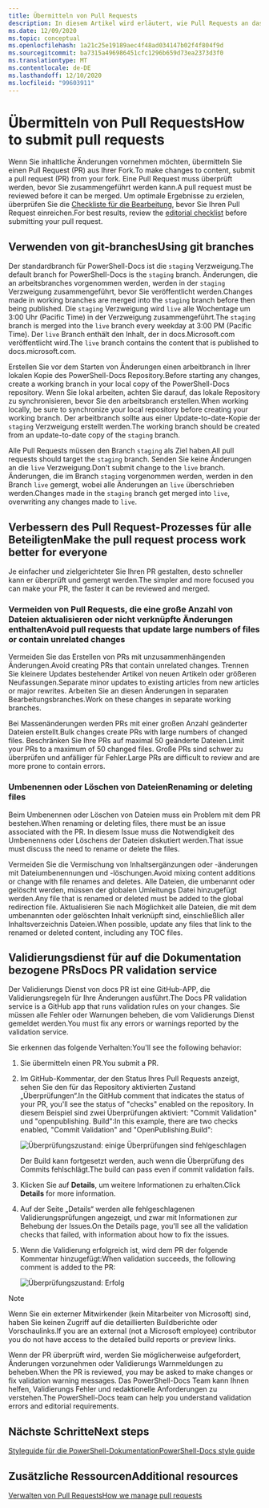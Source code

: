 ```yaml
---
title: Übermitteln von Pull Requests
description: In diesem Artikel wird erläutert, wie Pull Requests an das PowerShell-Docs-Team übermittelt werden.
ms.date: 12/09/2020
ms.topic: conceptual
ms.openlocfilehash: 1a21c25e19189aec4f48ad034147b02f4f804f9d
ms.sourcegitcommit: ba7315a496986451cfc1296b659d73ea2373d3f0
ms.translationtype: MT
ms.contentlocale: de-DE
ms.lasthandoff: 12/10/2020
ms.locfileid: "99603911"
---
```

# <a name="how-to-submit-pull-requests"></a><span data-ttu-id="a8c77-103">Übermitteln von Pull Requests</span><span class="sxs-lookup"><span data-stu-id="a8c77-103">How to submit pull requests</span></span>

<span data-ttu-id="a8c77-104">Wenn Sie inhaltliche Änderungen vornehmen möchten, übermitteln Sie einen Pull Request (PR) aus Ihrer Fork.</span><span class="sxs-lookup"><span data-stu-id="a8c77-104">To make changes to content, submit a pull request (PR) from your fork.</span></span> <span data-ttu-id="a8c77-105">Eine Pull Request muss überprüft werden, bevor Sie zusammengeführt werden kann.</span><span class="sxs-lookup"><span data-stu-id="a8c77-105">A pull request must be reviewed before it can be merged.</span></span> <span data-ttu-id="a8c77-106">Um optimale Ergebnisse zu erzielen, überprüfen Sie die [Checkliste für die Bearbeitung](editorial-checklist.md), bevor Sie Ihren Pull Request einreichen.</span><span class="sxs-lookup"><span data-stu-id="a8c77-106">For best results, review the [editorial checklist](editorial-checklist.md) before submitting your pull request.</span></span>

## <a name="using-git-branches"></a><span data-ttu-id="a8c77-107">Verwenden von git-branches</span><span class="sxs-lookup"><span data-stu-id="a8c77-107">Using git branches</span></span>

<span data-ttu-id="a8c77-108">Der standardbranch für PowerShell-Docs ist die `staging` Verzweigung.</span><span class="sxs-lookup"><span data-stu-id="a8c77-108">The default branch for PowerShell-Docs is the `staging` branch.</span></span> <span data-ttu-id="a8c77-109">Änderungen, die an arbeitsbranches vorgenommen werden, werden in der `staging` Verzweigung zusammengeführt, bevor Sie veröffentlicht werden.</span><span class="sxs-lookup"><span data-stu-id="a8c77-109">Changes made in working branches are merged into the `staging` branch before then being published.</span></span> <span data-ttu-id="a8c77-110">Die `staging` Verzweigung wird `live` alle Wochentage um 3:00 Uhr (Pacific Time) in der Verzweigung zusammengeführt.</span><span class="sxs-lookup"><span data-stu-id="a8c77-110">The `staging` branch is merged into the `live` branch every weekday at 3:00 PM (Pacific Time).</span></span> <span data-ttu-id="a8c77-111">Der `live` Branch enthält den Inhalt, der in docs.Microsoft.com veröffentlicht wird.</span><span class="sxs-lookup"><span data-stu-id="a8c77-111">The `live` branch contains the content that is published to docs.microsoft.com.</span></span>

<span data-ttu-id="a8c77-112">Erstellen Sie vor dem Starten von Änderungen einen arbeitbranch in Ihrer lokalen Kopie des PowerShell-Docs Repository.</span><span class="sxs-lookup"><span data-stu-id="a8c77-112">Before starting any changes, create a working branch in your local copy of the PowerShell-Docs repository.</span></span> <span data-ttu-id="a8c77-113">Wenn Sie lokal arbeiten, achten Sie darauf, das lokale Repository zu synchronisieren, bevor Sie den arbeitsbranch erstellen.</span><span class="sxs-lookup"><span data-stu-id="a8c77-113">When working locally, be sure to synchronize your local repository before creating your working branch.</span></span> <span data-ttu-id="a8c77-114">Der arbeitbranch sollte aus einer Update-to-date-Kopie der `staging` Verzweigung erstellt werden.</span><span class="sxs-lookup"><span data-stu-id="a8c77-114">The working branch should be created from an update-to-date copy of the `staging` branch.</span></span>

<span data-ttu-id="a8c77-115">Alle Pull Requests müssen den Branch `staging` als Ziel haben.</span><span class="sxs-lookup"><span data-stu-id="a8c77-115">All pull requests should target the `staging` branch.</span></span> <span data-ttu-id="a8c77-116">Senden Sie keine Änderungen an die `live` Verzweigung.</span><span class="sxs-lookup"><span data-stu-id="a8c77-116">Don't submit change to the `live` branch.</span></span>
<span data-ttu-id="a8c77-117">Änderungen, die im Branch `staging` vorgenommen werden, werden in den Branch `live` gemergt, wobei alle Änderungen an `live` überschrieben werden.</span><span class="sxs-lookup"><span data-stu-id="a8c77-117">Changes made in the `staging` branch get merged into `live`, overwriting any changes made to `live`.</span></span>

## <a name="make-the-pull-request-process-work-better-for-everyone"></a><span data-ttu-id="a8c77-118">Verbessern des Pull Request-Prozesses für alle Beteiligten</span><span class="sxs-lookup"><span data-stu-id="a8c77-118">Make the pull request process work better for everyone</span></span>

<span data-ttu-id="a8c77-119">Je einfacher und zielgerichteter Sie Ihren PR gestalten, desto schneller kann er überprüft und gemergt werden.</span><span class="sxs-lookup"><span data-stu-id="a8c77-119">The simpler and more focused you can make your PR, the faster it can be reviewed and merged.</span></span>

### <a name="avoid-pull-requests-that-update-large-numbers-of-files-or-contain-unrelated-changes"></a><span data-ttu-id="a8c77-120">Vermeiden von Pull Requests, die eine große Anzahl von Dateien aktualisieren oder nicht verknüpfte Änderungen enthalten</span><span class="sxs-lookup"><span data-stu-id="a8c77-120">Avoid pull requests that update large numbers of files or contain unrelated changes</span></span>

<span data-ttu-id="a8c77-121">Vermeiden Sie das Erstellen von PRs mit unzusammenhängenden Änderungen.</span><span class="sxs-lookup"><span data-stu-id="a8c77-121">Avoid creating PRs that contain unrelated changes.</span></span> <span data-ttu-id="a8c77-122">Trennen Sie kleinere Updates bestehender Artikel von neuen Artikeln oder größeren Neufassungen.</span><span class="sxs-lookup"><span data-stu-id="a8c77-122">Separate minor updates to existing articles from new articles or major rewrites.</span></span> <span data-ttu-id="a8c77-123">Arbeiten Sie an diesen Änderungen in separaten Bearbeitungsbranches.</span><span class="sxs-lookup"><span data-stu-id="a8c77-123">Work on these changes in separate working branches.</span></span>

<span data-ttu-id="a8c77-124">Bei Massenänderungen werden PRs mit einer großen Anzahl geänderter Dateien erstellt.</span><span class="sxs-lookup"><span data-stu-id="a8c77-124">Bulk changes create PRs with large numbers of changed files.</span></span> <span data-ttu-id="a8c77-125">Beschränken Sie Ihre PRs auf maximal 50 geänderte Dateien.</span><span class="sxs-lookup"><span data-stu-id="a8c77-125">Limit your PRs to a maximum of 50 changed files.</span></span> <span data-ttu-id="a8c77-126">Große PRs sind schwer zu überprüfen und anfälliger für Fehler.</span><span class="sxs-lookup"><span data-stu-id="a8c77-126">Large PRs are difficult to review and are more prone to contain errors.</span></span>

### <a name="renaming-or-deleting-files"></a><span data-ttu-id="a8c77-127">Umbenennen oder Löschen von Dateien</span><span class="sxs-lookup"><span data-stu-id="a8c77-127">Renaming or deleting files</span></span>

<span data-ttu-id="a8c77-128">Beim Umbenennen oder Löschen von Dateien muss ein Problem mit dem PR bestehen.</span><span class="sxs-lookup"><span data-stu-id="a8c77-128">When renaming or deleting files, there must be an issue associated with the PR.</span></span> <span data-ttu-id="a8c77-129">In diesem Issue muss die Notwendigkeit des Umbenennens oder Löschens der Dateien diskutiert werden.</span><span class="sxs-lookup"><span data-stu-id="a8c77-129">That issue must discuss the need to rename or delete the files.</span></span>

<span data-ttu-id="a8c77-130">Vermeiden Sie die Vermischung von Inhaltsergänzungen oder -änderungen mit Dateiumbenennungen und -löschungen.</span><span class="sxs-lookup"><span data-stu-id="a8c77-130">Avoid mixing content additions or change with file renames and deletes.</span></span> <span data-ttu-id="a8c77-131">Alle Dateien, die umbenannt oder gelöscht werden, müssen der globalen Umleitungs Datei hinzugefügt werden.</span><span class="sxs-lookup"><span data-stu-id="a8c77-131">Any file that is renamed or deleted must be added to the global redirection file.</span></span> <span data-ttu-id="a8c77-132">Aktualisieren Sie nach Möglichkeit alle Dateien, die mit dem umbenannten oder gelöschten Inhalt verknüpft sind, einschließlich aller Inhaltsverzeichnis Dateien.</span><span class="sxs-lookup"><span data-stu-id="a8c77-132">When possible, update any files that link to the renamed or deleted content, including any TOC files.</span></span>

## <a name="docs-pr-validation-service"></a><span data-ttu-id="a8c77-133">Validierungsdienst für auf die Dokumentation bezogene PRs</span><span class="sxs-lookup"><span data-stu-id="a8c77-133">Docs PR validation service</span></span>

<span data-ttu-id="a8c77-134">Der Validierungs Dienst von docs PR ist eine GitHub-APP, die Validierungsregeln für Ihre Änderungen ausführt.</span><span class="sxs-lookup"><span data-stu-id="a8c77-134">The Docs PR validation service is a GitHub app that runs validation rules on your changes.</span></span> <span data-ttu-id="a8c77-135">Sie müssen alle Fehler oder Warnungen beheben, die vom Validierungs Dienst gemeldet werden.</span><span class="sxs-lookup"><span data-stu-id="a8c77-135">You must fix any errors or warnings reported by the validation service.</span></span>

<span data-ttu-id="a8c77-136">Sie erkennen das folgende Verhalten:</span><span class="sxs-lookup"><span data-stu-id="a8c77-136">You'll see the following behavior:</span></span>

1. <span data-ttu-id="a8c77-137">Sie übermitteln einen PR.</span><span class="sxs-lookup"><span data-stu-id="a8c77-137">You submit a PR.</span></span>
1. <span data-ttu-id="a8c77-138">Im GitHub-Kommentar, der den Status Ihres Pull Requests anzeigt, sehen Sie den für das Repository aktivierten Zustand „Überprüfungen“.</span><span class="sxs-lookup"><span data-stu-id="a8c77-138">In the GitHub comment that indicates the status of your PR, you'll see the status of "checks" enabled on the repository.</span></span> <span data-ttu-id="a8c77-139">In diesem Beispiel sind zwei Überprüfungen aktiviert: "Commit Validation" und "openpublishing. Build":</span><span class="sxs-lookup"><span data-stu-id="a8c77-139">In this example, there are two checks enabled, "Commit Validation" and "OpenPublishing.Build":</span></span>

   ![Überprüfungszustand: einige Überprüfungen sind fehlgeschlagen](media/pull-requests/validation-failed.png)

   <span data-ttu-id="a8c77-141">Der Build kann fortgesetzt werden, auch wenn die Überprüfung des Commits fehlschlägt.</span><span class="sxs-lookup"><span data-stu-id="a8c77-141">The build can pass even if commit validation fails.</span></span>

1. <span data-ttu-id="a8c77-142">Klicken Sie auf **Details**, um weitere Informationen zu erhalten.</span><span class="sxs-lookup"><span data-stu-id="a8c77-142">Click **Details** for more information.</span></span>
1. <span data-ttu-id="a8c77-143">Auf der Seite „Details“ werden alle fehlgeschlagenen Validierungsprüfungen angezeigt, und zwar mit Informationen zur Behebung der Issues.</span><span class="sxs-lookup"><span data-stu-id="a8c77-143">On the Details page, you'll see all the validation checks that failed, with information about how to fix the issues.</span></span>
1. <span data-ttu-id="a8c77-144">Wenn die Validierung erfolgreich ist, wird dem PR der folgende Kommentar hinzugefügt:</span><span class="sxs-lookup"><span data-stu-id="a8c77-144">When validation succeeds, the following comment is added to the PR:</span></span>

   ![Überprüfungszustand: Erfolg](media/pull-requests/build-validation.png)

> [!NOTE]
> <span data-ttu-id="a8c77-146">Wenn Sie ein externer Mitwirkender (kein Mitarbeiter von Microsoft) sind, haben Sie keinen Zugriff auf die detaillierten Buildberichte oder Vorschaulinks.</span><span class="sxs-lookup"><span data-stu-id="a8c77-146">If you are an external (not a Microsoft employee) contributor you do not have access to the detailed build reports or preview links.</span></span>

<span data-ttu-id="a8c77-147">Wenn der PR überprüft wird, werden Sie möglicherweise aufgefordert, Änderungen vorzunehmen oder Validierungs Warnmeldungen zu beheben.</span><span class="sxs-lookup"><span data-stu-id="a8c77-147">When the PR is reviewed, you may be asked to make changes or fix validation warning messages.</span></span> <span data-ttu-id="a8c77-148">Das PowerShell-Docs Team kann Ihnen helfen, Validierungs Fehler und redaktionelle Anforderungen zu verstehen.</span><span class="sxs-lookup"><span data-stu-id="a8c77-148">The PowerShell-Docs team can help you understand validation errors and editorial requirements.</span></span>

## <a name="next-steps"></a><span data-ttu-id="a8c77-149">Nächste Schritte</span><span class="sxs-lookup"><span data-stu-id="a8c77-149">Next steps</span></span>

[<span data-ttu-id="a8c77-150">Styleguide für die PowerShell-Dokumentation</span><span class="sxs-lookup"><span data-stu-id="a8c77-150">PowerShell-Docs style guide</span></span>](powershell-style-guide.md)

## <a name="additional-resources"></a><span data-ttu-id="a8c77-151">Zusätzliche Ressourcen</span><span class="sxs-lookup"><span data-stu-id="a8c77-151">Additional resources</span></span>

[<span data-ttu-id="a8c77-152">Verwalten von Pull Requests</span><span class="sxs-lookup"><span data-stu-id="a8c77-152">How we manage pull requests</span></span>](managing-pull-requests.md)

<!--link refs-->
[fork]: /contribute/get-started-setup-local#fork-the-repository
